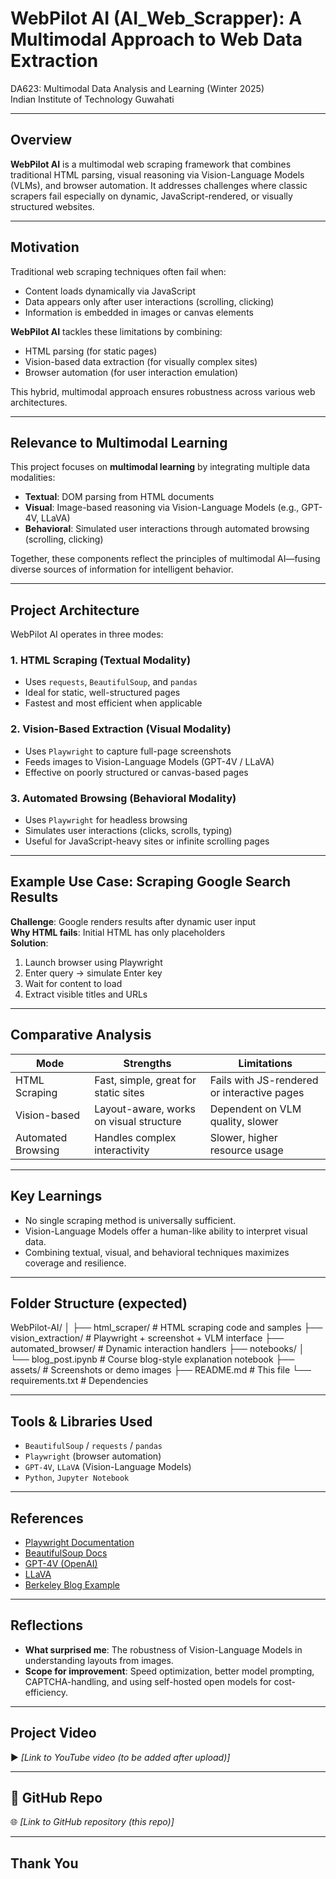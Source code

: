 # WebPilot AI (AI_Web_Scrapper): A Multimodal Approach to Web Data Extraction  
DA623: Multimodal Data Analysis and Learning (Winter 2025)  
Indian Institute of Technology Guwahati  

---

## Overview

**WebPilot AI** is a multimodal web scraping framework that combines traditional HTML parsing, visual reasoning via Vision-Language Models (VLMs), and browser automation. It addresses challenges where classic scrapers fail especially on dynamic, JavaScript-rendered, or visually structured websites.

---

## Motivation

Traditional web scraping techniques often fail when:
- Content loads dynamically via JavaScript
- Data appears only after user interactions (scrolling, clicking)
- Information is embedded in images or canvas elements

**WebPilot AI** tackles these limitations by combining:
- HTML parsing (for static pages)
- Vision-based data extraction (for visually complex sites)
- Browser automation (for user interaction emulation)

This hybrid, multimodal approach ensures robustness across various web architectures.

---

## Relevance to Multimodal Learning

This project focuses on **multimodal learning** by integrating multiple data modalities:
- **Textual**: DOM parsing from HTML documents
- **Visual**: Image-based reasoning via Vision-Language Models (e.g., GPT-4V, LLaVA)
- **Behavioral**: Simulated user interactions through automated browsing (scrolling, clicking)

Together, these components reflect the principles of multimodal AI—fusing diverse sources of information for intelligent behavior.

---

## Project Architecture

WebPilot AI operates in three modes:

### 1. HTML Scraping (Textual Modality)
- Uses `requests`, `BeautifulSoup`, and `pandas`
- Ideal for static, well-structured pages
- Fastest and most efficient when applicable

### 2. Vision-Based Extraction (Visual Modality)
- Uses `Playwright` to capture full-page screenshots
- Feeds images to Vision-Language Models (GPT-4V / LLaVA)
- Effective on poorly structured or canvas-based pages

### 3. Automated Browsing (Behavioral Modality)
- Uses `Playwright` for headless browsing
- Simulates user interactions (clicks, scrolls, typing)
- Useful for JavaScript-heavy sites or infinite scrolling pages

---

## Example Use Case: Scraping Google Search Results

**Challenge**: Google renders results after dynamic user input  
**Why HTML fails**: Initial HTML has only placeholders  
**Solution**:
1. Launch browser using Playwright
2. Enter query → simulate Enter key
3. Wait for content to load
4. Extract visible titles and URLs

---

## Comparative Analysis

| Mode               | Strengths                                | Limitations                                   |
|--------------------|-------------------------------------------|-----------------------------------------------|
| HTML Scraping      | Fast, simple, great for static sites      | Fails with JS-rendered or interactive pages   |
| Vision-based       | Layout-aware, works on visual structure   | Dependent on VLM quality, slower              |
| Automated Browsing | Handles complex interactivity             | Slower, higher resource usage                 |

---

## Key Learnings

- No single scraping method is universally sufficient.
- Vision-Language Models offer a human-like ability to interpret visual data.
- Combining textual, visual, and behavioral techniques maximizes coverage and resilience.

---

## Folder Structure (expected)
WebPilot-AI/
│
├── html_scraper/ # HTML scraping code and samples
├── vision_extraction/ # Playwright + screenshot + VLM interface
├── automated_browser/ # Dynamic interaction handlers
├── notebooks/
│ └── blog_post.ipynb # Course blog-style explanation notebook
├── assets/ # Screenshots or demo images
├── README.md # This file
└── requirements.txt # Dependencies

---

## Tools & Libraries Used

- `BeautifulSoup` / `requests` / `pandas`
- `Playwright` (browser automation)
- `GPT-4V`, `LLaVA` (Vision-Language Models)
- `Python`, `Jupyter Notebook`

---

## References

- [Playwright Documentation](https://playwright.dev/python/)
- [BeautifulSoup Docs](https://www.crummy.com/software/BeautifulSoup/)
- [GPT-4V (OpenAI)](https://openai.com/gpt-4v)
- [LLaVA](https://llava-vl.github.io/)
- [Berkeley Blog Example](https://bair.berkeley.edu/blog/2024/07/20/visual-haystacks/)

---

## Reflections

- **What surprised me**: The robustness of Vision-Language Models in understanding layouts from images.
- **Scope for improvement**: Speed optimization, better model prompting, CAPTCHA-handling, and using self-hosted open models for cost-efficiency.

---

## Project Video

▶️ *[Link to YouTube video (to be added after upload)]*

---

## 🔗 GitHub Repo

🌐 *[Link to GitHub repository (this repo)]*

---

## Thank You

